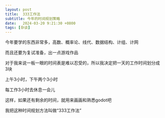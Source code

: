 ```yaml
---
layout: post
title:  333工作法
subtitle: 今年的时间规划策略
date:   2024-03-20 9:21:30 +0800
tags: [杂谈]
---
```


今年要学的东西非常多，高数、概率论、线代、数据结构、计组、计网

而且还要为复试准备，出一点游戏作品

对于我来说一板一眼的时间表是难以忍受的，所以我决定把一天的工作时间划分成3块

上午3小时，下午两个3小时

每工作3小时去休息一会儿

这样，如果还有剩余的时间，就用来画画和熟悉godot吧

我把这种时间规划方法叫做“333工作法”
